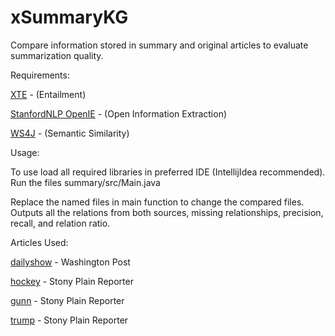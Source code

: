 # xSummaryKG

Compare information stored in summary and original articles to evaluate summarization quality. 


Requirements:


[XTE](https://github.com/ssvivian/XTE)                 - (Entailment)

[StanfordNLP OpenIE](https://nlp.stanford.edu/software/openie.html)  - (Open Information Extraction)

[WS4J](https://github.com/dmeoli/WS4J)                - (Semantic Similarity)


Usage:

To use load all required libraries in preferred IDE (IntellijIdea recommended). Run the files summary/src/Main.java

Replace the named files in main function to change the compared files. Outputs all the relations from both sources, missing 
relationships, precision, recall, and relation ratio.




Articles Used:


[dailyshow](https://www.washingtonpost.com/entertainment/tv/2024/01/24/jon-stewart-return-daily-show/) - Washington Post

[hockey](https://www.stonyplainreporter.com/news/local-news/kids-helping-kids-worlds-longest-hockey-game-juniors-raises-400k-for-paediatric-cancer-research)    - Stony Plain Reporter

[gunn](https://www.stonyplainreporter.com/news/local-news/gunn-man-woman-charged)      - Stony Plain Reporter

[trump](https://www.stonyplainreporter.com/entertainment/celebrity/trump-allies-vow-holy-war-against-taylor-swift-over-biden-endorsement)     - Stony Plain Reporter